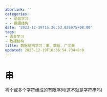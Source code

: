 ```yaml
---
abbrlink: ''
categories:
- - 语音学习
- - 数据结构
date: '2023-12-19T16:36:53.026975+08:00'
tags:
- 语音学习
- 数据结构
title: 数据结构学习：串、数组、广义表
updated: 2023-12-19T16:36:54.734+8:0
---
```

# 串

零个或多个字符组成的有限序列(这不就是字符串吗)
